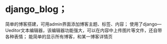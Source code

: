 # django_blog；
简单的博客搭建，可用admin界面添加博客主题、标签、内容；
使用了django—Ueditor文本编辑器，该编辑器功能强大，可以在内容中上传图片等文件，还自带各种表情；
能简单的显示所有博客，和某一博客详情页
